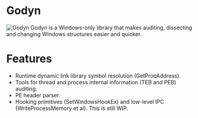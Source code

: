 # Godyn
![Godyn](chouak.me/img/2018-08-02-godyn/godyn-logo-wide.png)
Godyn is a Windows-only library that makes auditing, dissecting and changing Windows structures easier and quicker.

# Features
- Runtime dynamic link library symbol resolution (GetProcAddress).
- Tools for thread and process internal information (TEB and PEB) auditing.
- PE header parser.
- Hooking primitives (SetWindowsHookEx) and low-level IPC (WriteProcessMemory et al). This is still WIP.
